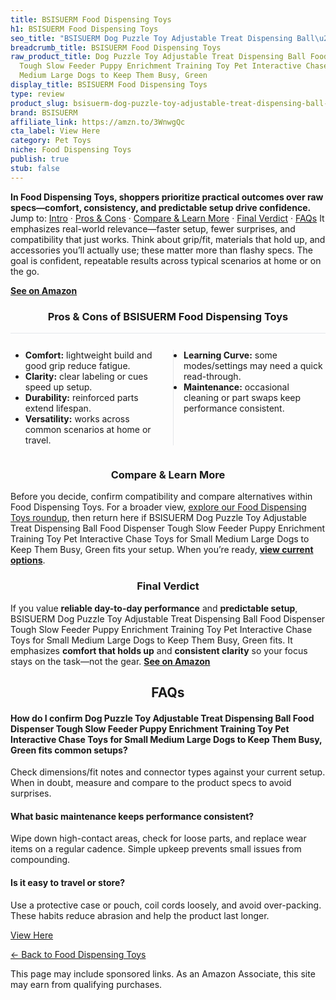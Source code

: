 ```yaml
---
title: BSISUERM Food Dispensing Toys
h1: BSISUERM Food Dispensing Toys
seo_title: "BSISUERM Dog Puzzle Toy Adjustable Treat Dispensing Ball\u2026"
breadcrumb_title: BSISUERM Food Dispensing Toys
raw_product_title: Dog Puzzle Toy Adjustable Treat Dispensing Ball Food Dispenser
  Tough Slow Feeder Puppy Enrichment Training Toy Pet Interactive Chase Toys for Small
  Medium Large Dogs to Keep Them Busy, Green
display_title: BSISUERM Food Dispensing Toys
type: review
product_slug: bsisuerm-dog-puzzle-toy-adjustable-treat-dispensing-ball-food-dispenser-e9b2b7fb
brand: BSISUERM
affiliate_link: https://amzn.to/3WnwgQc
cta_label: View Here
category: Pet Toys
niche: Food Dispensing Toys
publish: true
stub: false
---
```


<div id="intro" class="full-width"><p><strong>In Food Dispensing Toys, shoppers prioritize practical outcomes over raw specs&mdash;comfort, consistency, and predictable setup drive confidence.</strong> Jump to: <a href="#intro">Intro</a> · <a href="#pros-cons">Pros &amp; Cons</a> · <a href="#compare-more">Compare &amp; Learn More</a> · <a href="#verdict">Final Verdict</a> · <a href="#faqs">FAQs</a> It emphasizes real-world relevance&mdash;faster setup, fewer surprises, and compatibility that just works. Think about grip/fit, materials that hold up, and accessories you’ll actually use; these matter more than flashy specs. The goal is confident, repeatable results across typical scenarios at home or on the go.</p><p><a href="https://amzn.to/3WnwgQc" rel="nofollow sponsored noopener" target="_blank"><strong>See on Amazon</strong></a></p></div>
<h3 id="pros-cons" style="text-align:center;">Pros &amp; Cons of BSISUERM Food Dispensing Toys</h3>
<div class="pc-grid" style="display:grid;grid-template-columns:1fr 1fr;gap:16px;border-top:1px solid #e5e7eb;padding-top:12px;">
  <ul>
    <li><strong>Comfort:</strong> lightweight build and good grip reduce fatigue.</li>
    <li><strong>Clarity:</strong> clear labeling or cues speed up setup.</li>
    <li><strong>Durability:</strong> reinforced parts extend lifespan.</li>
    <li><strong>Versatility:</strong> works across common scenarios at home or travel.</li>
  </ul>
  <ul style="border-left:1px solid #e5e7eb;padding-left:16px;">
    <li><strong>Learning Curve:</strong> some modes/settings may need a quick read-through.</li>
    <li><strong>Maintenance:</strong> occasional cleaning or part swaps keep performance consistent.</li>
  </ul>
</div>


<h3 id="compare-more" style="text-align:center;">Compare &amp; Learn More</h3>
<p>Before you decide, confirm compatibility and compare alternatives within Food Dispensing Toys. For a broader view, <a href="#">explore our Food Dispensing Toys roundup</a>, then return here if BSISUERM Dog Puzzle Toy Adjustable Treat Dispensing Ball Food Dispenser Tough Slow Feeder Puppy Enrichment Training Toy Pet Interactive Chase Toys for Small Medium Large Dogs to Keep Them Busy, Green fits your setup. When you’re ready, <a href="https://amzn.to/3WnwgQc" rel="nofollow sponsored noopener" target="_blank"><strong>view current options</strong></a>.</p>

<h3 id="verdict" style="text-align:center;">Final Verdict</h3>
<p>If you value <strong>reliable day-to-day performance</strong> and <strong>predictable setup</strong>, BSISUERM Dog Puzzle Toy Adjustable Treat Dispensing Ball Food Dispenser Tough Slow Feeder Puppy Enrichment Training Toy Pet Interactive Chase Toys for Small Medium Large Dogs to Keep Them Busy, Green fits. It emphasizes <strong>comfort that holds up</strong> and <strong>consistent clarity</strong> so your focus stays on the task&mdash;not the gear. <a href="https://amzn.to/3WnwgQc" rel="nofollow sponsored noopener" target="_blank"><strong>See on Amazon</strong></a></p>

<h2 id="faqs" style="text-align:center;">FAQs</h2>
<h4><strong>How do I confirm Dog Puzzle Toy Adjustable Treat Dispensing Ball Food Dispenser Tough Slow Feeder Puppy Enrichment Training Toy Pet Interactive Chase Toys for Small Medium Large Dogs to Keep Them Busy, Green fits common setups?</strong></h4>
<p>Check dimensions/fit notes and connector types against your current setup. When in doubt, measure and compare to the product specs to avoid surprises.</p>
<h4><strong>What basic maintenance keeps performance consistent?</strong></h4>
<p>Wipe down high-contact areas, check for loose parts, and replace wear items on a regular cadence. Simple upkeep prevents small issues from compounding.</p>
<h4><strong>Is it easy to travel or store?</strong></h4>
<p>Use a protective case or pouch, coil cords loosely, and avoid over-packing. These habits reduce abrasion and help the product last longer.</p>

<p><a class="btn" href="https://amzn.to/3WnwgQc" target="_blank" rel="nofollow sponsored noopener">View Here</a></p>
<p><a href="/roundups/pet-toys/food-dispensing-toys/">← Back to Food Dispensing Toys</a></p>
<aside class="disclosure">This page may include sponsored links. As an Amazon Associate, this site may earn from qualifying purchases.</aside>

